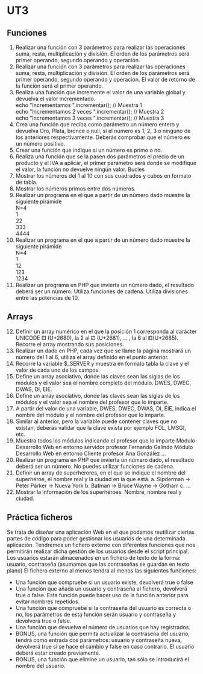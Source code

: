 # UT3
## Funciones
1.	Realizar una función con 3 parámetros para realizar las operaciones suma, resta, multiplicación y división. El orden de los parámetros será primer operando, segundo operando y operación. 
2.	Realizar una función con 3 parámetros para realizar las operaciones suma, resta, multiplicación y división. El orden de los parámetros será primer operando, segundo operando y operación. El valor de retorno de la función será el primer operando. 
3.	Realiza una función que incremente el valor de una variable global y devuelva el valor incrementado.<br>
 echo "Incrementamos ".incrementar(); // Muestra 1<br>
 echo "Incrementamos 2 veces ".incrementar(); // Muestra 2<br>
 echo "Incrementamos 3 veces ".incrementar(); // Muestra 3<br>
5.	Crea una función que reciba como parámetro un número entero y devuelva Oro, Plata, bronce o null, si el número es 1, 2, 3 o ninguno de los anteriores respectivamente. Deberás comprobar que el número es un número positivo.
6.	Crear una función que indique si un número es primo o no.
7.	Realiza una función que se la pasen dos parámetros el precio de un producto y el IVA a aplicar, el primer parámetro será donde se modifique el valor, la función no devuelve ningún valor. 
Bucles
8.	Mostrar los números del 1 al 10 con sus cuadrados y cubos en formato de tabla.
9.	Mostrar los números primos entre dos números.
10.	Realizar un programa en el que a partir de un número dado muestre la siguiente pirámide<br>
N=4<br>
1<br>
22<br>
333<br>
4444<br>
11.	Realizar un programa en el que a partir de un número dado muestre la siguiente pirámide<br>
N=4<br>
1<br>
12<br>
123<br>
1234<br>
12.	Realizar un programa en PHP que invierta un número dado, el resultado deberá ser un número. Utiliza funciones de cadena. Utiliza divisiones entre las potencias de 10. 
## Arrays
12.	Definir un array numérico en el que la posición 1 corresponda al carácter UNICODE ⚀ (U+2680), la 2 al ⚁ (U+2681), … , la 6 al ⚅(U+2685). Recorre el array mostrando sus posiciones. 
13.	Realizar un dado en PHP, cada vez que se llame la página mostrará un número del 1 al 6, utiliza el array definido en el punto anterior. 
14.	Recorre la variable $_SERVER y muestra en formato tabla la clave y el valor de cada uno de los campos.
15.	Define un array asociativo, donde las claves sean las siglas de los módulos y el valor sea el nombre completo del módulo. DWES, DWEC, DWAS, DI, EIE. 
16.	Define un array asociativo, donde las claves sean las siglas de los módulos y el valor sea el nombre del profesor que lo imparte. 
17.	A partir del valor de una variable, DWES, DWEC, DWAS, DI, EIE, indica el nombre del módulo y el nombre del profesor que lo imparte. 
18.	Similar al anterior, pero la variable puede contener claves que no existan, deberás validar que la clave exista por ejemplo FOL, LMSGI, etc. 
19.	Muestra todos los módulos indicando el profesor que lo imparte
Módulo Desarrollo Web en entorno servidor profesor Fernando Galindo
Módulo Desarrollo Web en entorno Cliente profesor Ana González
…
20.	Realizar un programa en PHP que invierta un número dado, el resultado deberá ser un número. No puedes utilizar funciones de cadena. 
21.	Definir un array de superherores, en el que se indique el nombre del superhéroe, el nombre real y la ciudad en la que está.
a.	Sipderman -> Peter Parker -> Nueva York
b.	Batman -> Bruce Wayne -> Gotham
c.	…
22.	Mostrar la información de los superhéroes. Nombre, nombre real y ciudad.
 
## Práctica ficheros
Se trata de diseñar una aplicación Web en el que podamos reutilizar ciertas partes de código para poder gestionar los usuarios de una determinada aplicación.
Tendremos un fichero externo con diferentes funciones que nos permitirán realizar dicha gestión de los usuarios desde el script principal.
Los usuarios estarán almacenados en un fichero de texto de la forma: usuario, contraseña (asumamos que las contraseñas se guardan en texto plano)
El fichero externo al menos tendrá al menos las siguientes funciones:
*	Una función que compruebe si un usuario existe, devolverá true o false
*	Una función que añada un usuario y contraseña al fichero, devolverá true o false. Esta función puede hacer uso de la función anterior para evitar nombres repetidos. 
*	Una función que compruebe si la contraseña del usuario es correcta o no, los parámetros de esta función serán usuario y contraseña y devolverá true o false. 
*	Una función que devuelva el número de usuarios que hay registrados. 
*	BONUS, una función que permita actualizar la contraseña del usuario, tendrá como entrada dos parámetros: usuario y contraseña nueva, devolverá true si se hace el cambio y false en caso contrario. El usuario deberá estar creado previamente.  
*	BONUS, una función que elimine un usuario, tan sólo se introducirá el nombre del usuario.
